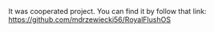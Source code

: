 It was cooperated project.
You can find it by follow that link:
https://github.com/mdrzewiecki56/RoyalFlushOS
